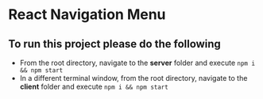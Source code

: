 # React Navigation Menu

## To run this project please do the following

- From the root directory, navigate to the **server** folder and execute `npm i && npm start`
- In a different terminal window, from the root directory, navigate to the **client** folder and execute `npm i && npm start`
